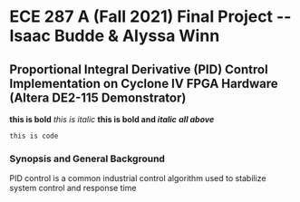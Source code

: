 # ECE 287 A (Fall 2021) Final Project -- Isaac Budde & Alyssa Winn

## Proportional Integral Derivative (PID) Control Implementation on Cyclone IV FPGA Hardware (Altera DE2-115 Demonstrator)


**this is bold**
*this is italic*
**this is bold and _italic_**
***all above***

`this is code`

### Synopsis and General Background
PID control is a common industrial control algorithm used to stabilize system control and response time
